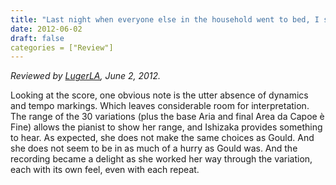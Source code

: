 ```yaml
---
title: "Last night when everyone else in the household went to bed, I stayed up to listen to this with a copy of the public domain score (from MuseScore.com) in front of me."
date: 2012-06-02
draft: false
categories = ["Review"]
---
```

*Reviewed by [LugerLA](http://lugerpitt.blogspot.com/2012/06/new-recording-of-goldberg-variations.html), June 2, 2012.*

Looking at the score, one obvious note is the utter absence of dynamics and tempo markings. Which leaves considerable room for interpretation. The range of the 30 variations (plus the base Aria and final Area da Capoe è Fine) allows the pianist to show her range, and Ishizaka provides something to hear. As expected, she does not make the same choices as Gould. And she does not seem to be in as much of a hurry as Gould was. And the recording became a delight as she worked her way through the variation, each with its own feel, even with each repeat.

